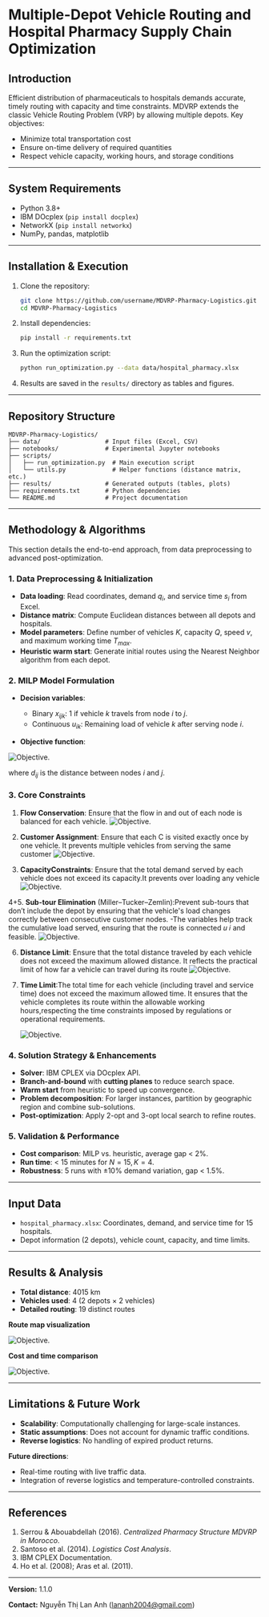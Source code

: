 # Multiple-Depot Vehicle Routing and Hospital Pharmacy Supply Chain Optimization


## Introduction

Efficient distribution of pharmaceuticals to hospitals demands accurate, timely routing with capacity and time constraints. MDVRP extends the classic Vehicle Routing Problem (VRP) by allowing multiple depots. Key objectives:

* Minimize total transportation cost
* Ensure on-time delivery of required quantities
* Respect vehicle capacity, working hours, and storage conditions

---

## System Requirements

* Python 3.8+
* IBM DOcplex (`pip install docplex`)
* NetworkX (`pip install networkx`)
* NumPy, pandas, matplotlib

---

## Installation & Execution

1. Clone the repository:

   ```bash
   git clone https://github.com/username/MDVRP-Pharmacy-Logistics.git
   cd MDVRP-Pharmacy-Logistics
   ```
2. Install dependencies:

   ```bash
   pip install -r requirements.txt
   ```
3. Run the optimization script:

   ```bash
   python run_optimization.py --data data/hospital_pharmacy.xlsx
   ```
4. Results are saved in the `results/` directory as tables and figures.

---

## Repository Structure

```
MDVRP-Pharmacy-Logistics/
├── data/                  # Input files (Excel, CSV)
├── notebooks/             # Experimental Jupyter notebooks
├── scripts/
│   ├── run_optimization.py  # Main execution script
│   └── utils.py             # Helper functions (distance matrix, etc.)
├── results/               # Generated outputs (tables, plots)
├── requirements.txt       # Python dependencies
└── README.md              # Project documentation
```

---

## Methodology & Algorithms

This section details the end-to-end approach, from data preprocessing to advanced post-optimization.

### 1. Data Preprocessing & Initialization

* **Data loading**: Read coordinates, demand $q_i$, and service time $s_i$ from Excel.
* **Distance matrix**: Compute Euclidean distances between all depots and hospitals.
* **Model parameters**: Define number of vehicles $K$, capacity $Q$, speed $v$, and maximum working time $T_{max}$.
* **Heuristic warm start**: Generate initial routes using the Nearest Neighbor algorithm from each depot.

### 2. MILP Model Formulation

* **Decision variables**:

  * Binary $x_{ijk}$: 1 if vehicle $k$ travels from node $i$ to $j$.
  * Continuous $u_{ik}$: Remaining load of vehicle $k$ after serving node $i$.
* **Objective function**:

 ![Objective](https://github.com/LanAnh55/Optimize/blob/main/contraints/objective.png).

  where $d_{ij}$ is the distance between nodes $i$ and $j$.

### 3. Core Constraints

1. **Flow Conservation**: Ensure that the flow in and out of each node is balanced for each vehicle.
    ![Objective](https://github.com/LanAnh55/Optimize/blob/main/contraints/constraint%201.png).
   
3. **Customer Assignment**: Ensure that each C is visited exactly once by one vehicle. It prevents multiple vehicles from serving the same customer
   ![Objective](https://github.com/LanAnh55/Optimize/blob/main/contraints/constraints%202.png).
   
5. **CapacityConstraints**: Ensure that the total demand served by each vehicle does not exceed its capacity.It prevents over loading any vehicle
    ![Objective](https://github.com/LanAnh55/Optimize/blob/main/contraints/constraint%203.png).
   
4+5. **Sub-tour Elimination** (Miller–Tucker–Zemlin):Prevent sub-tours that don’t include the depot by ensuring that the vehicle's load changes correctly between consecutive customer nodes.
   -The variables help track the cumulative load served, ensuring that the route is connected 𝑢 𝑖 and feasible.
   ![Objective](https://github.com/LanAnh55/Optimize/blob/main/contraints/constraints%204.png).
   
6. **Distance Limit**: Ensure that the total distance traveled by each vehicle does not exceed the maximum allowed distance. It reflects the practical limit of how far a vehicle can travel during its route
   ![Objective](https://github.com/LanAnh55/Optimize/blob/main/contraints/Constraints%206.png).
   
8. **Time Limit**:The total time for each vehicle (including travel and service time) does not exceed the maximum allowed time. It ensures that the vehicle completes its route within the allowable working hours,respecting the time constraints imposed by regulations or operational requirements.
   
   ![Objective](https://github.com/LanAnh55/Optimize/blob/main/contraints/Constraints%207.png).

### 4. Solution Strategy & Enhancements

* **Solver**: IBM CPLEX via DOcplex API.
* **Branch-and-bound** with **cutting planes** to reduce search space.
* **Warm start** from heuristic to speed up convergence.
* **Problem decomposition**: For larger instances, partition by geographic region and combine sub-solutions.
* **Post-optimization**: Apply 2-opt and 3-opt local search to refine routes.

### 5. Validation & Performance

* **Cost comparison**: MILP vs. heuristic, average gap < 2%.
* **Run time**: < 15 minutes for $N=15, K=4$.
* **Robustness**: 5 runs with ±10% demand variation, gap < 1.5%.

---

## Input Data

* `hospital_pharmacy.xlsx`: Coordinates, demand, and service time for 15 hospitals.
* Depot information (2 depots), vehicle count, capacity, and time limits.

---

## Results & Analysis

* **Total distance**: 4015 km
* **Vehicles used**: 4 (2 depots × 2 vehicles)
* **Detailed routing**: 19 distinct routes

**Route map visualization**

 ![Objective](https://github.com/LanAnh55/Optimize/blob/main/image/solution.png).

**Cost and time comparison**

 ![Objective](https://github.com/LanAnh55/Optimize/blob/main/image/estimate.png).

---

## Limitations & Future Work

* **Scalability**: Computationally challenging for large-scale instances.
* **Static assumptions**: Does not account for dynamic traffic conditions.
* **Reverse logistics**: No handling of expired product returns.

**Future directions**:

* Real-time routing with live traffic data.
* Integration of reverse logistics and temperature-controlled constraints.

---

## References

1. Serrou & Abouabdellah (2016). *Centralized Pharmacy Structure MDVRP in Morocco*.
2. Santoso et al. (2014). *Logistics Cost Analysis*.
3. IBM CPLEX Documentation.
4. Ho et al. (2008); Aras et al. (2011).

---

**Version:** 1.1.0

**Contact:** Nguyễn Thị Lan Anh ([lananh2004@gmail.com](lananh2004@gmail.com))
